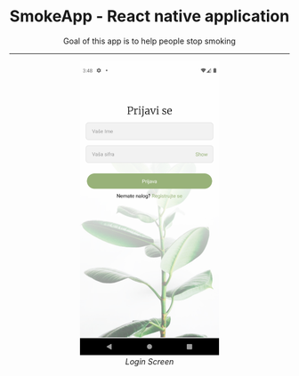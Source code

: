 <h1 align="center">SmokeApp - React native application</h1>
<p align="center">Goal of this app is to help people stop smoking</p>
<hr />


<p align="center">
  <img src="screenshots/Login.png" alt="Login screenshot" width="250px"/>
  <br>
  <i>Login Screen</i>
  <br>
</p>
